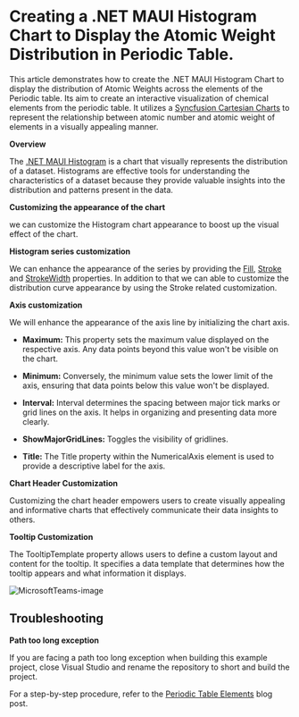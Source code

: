 # Creating a .NET MAUI Histogram Chart to Display the Atomic Weight Distribution in Periodic Table.
This article demonstrates how to create the .NET MAUI Histogram Chart to display the distribution of Atomic Weights across the elements of the Periodic table.
Its aim to  create an interactive visualization of chemical elements from the periodic table. It utilizes a [Syncfusion Cartesian Charts](https://www.syncfusion.com/maui-controls/maui-cartesian-charts) to represent the relationship between atomic number and atomic weight of elements in a visually appealing manner.

**Overview**

The [.NET MAUI Histogram](https://www.syncfusion.com/maui-controls/maui-cartesian-charts/chart-types/maui-histogram-chart) is a chart that visually represents the distribution of a dataset. Histograms are effective tools for understanding the characteristics of a dataset because they provide valuable insights into the distribution and patterns present in the data.

**Customizing the appearance of the chart**

we can customize the Histogram chart appearance to boost up the visual effect of the chart. 

**Histogram series customization** 

We can enhance the appearance of the series by providing the [Fill](https://help.syncfusion.com/cr/maui/Syncfusion.Maui.Charts.ChartSeries.html#Syncfusion_Maui_Charts_ChartSeries_Fill), [Stroke](https://help.syncfusion.com/cr/maui/Syncfusion.Maui.Charts.HistogramSeries.html#Syncfusion_Maui_Charts_HistogramSeries_Stroke) and  [StrokeWidth](https://help.syncfusion.com/cr/maui/Syncfusion.Maui.Charts.XYDataSeries.html#Syncfusion_Maui_Charts_XYDataSeries_StrokeWidth) properties. 
In addition to that we can able to customize the distribution curve appearance by using the Stroke related customization. 

**Axis customization** 

We will enhance the appearance of the axis line by initializing the chart axis. 

- **Maximum:** This property sets the maximum value displayed on the respective axis. Any data points beyond this value won't be visible on the chart. 

- **Minimum:** Conversely, the minimum value sets the lower limit of the axis, ensuring that data points below this value won't be displayed. 

- **Interval:** Interval determines the spacing between major tick marks or grid lines on the axis. It helps in organizing and presenting data more clearly. 

- **ShowMajorGridLines:** Toggles the visibility of gridlines. 

- **Title:** The Title property within the NumericalAxis element is used to provide a descriptive label for the axis. 


**Chart Header Customization** 

Customizing the chart header empowers users to create visually appealing and informative charts that effectively communicate their data insights to others. 

**Tooltip Customization**

The TooltipTemplate property allows users to define a custom layout and content for the tooltip. It specifies a data template that determines how the tooltip appears and what information it displays. 

![MicrosoftTeams-image](https://github.com/SyncfusionExamples/Creating-a-DOTNET-MAUI-Histogram-Chart-to-Display-the-Atomic-Weight-Distribution-in-Periodic-Table/assets/113962276/00734f40-f281-4f70-b9a2-a35d05106e05)

## Troubleshooting

**Path too long exception**

If you are facing a path too long exception when building this example project, close Visual Studio and rename the repository to short and build the project.

For a step-by-step procedure, refer to the [Periodic Table Elements]() blog post.
